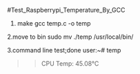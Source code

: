 #Test_Raspberrypi_Temperature_By_GCC

1. make
  gcc temp.c -o temp

  2.move to bin
  sudo mv ./temp /usr/local/bin/
  
  3.command line test;done
  user:~# temp
  >>CPU Temp: 45.08°C


